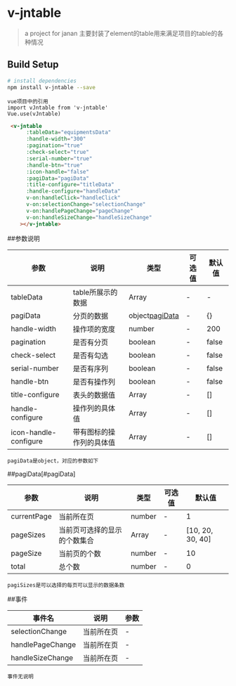 # v-jntable

> a project for janan
> 主要封装了element的table用来满足项目的table的各种情况

## Build Setup

``` bash
# install dependencies
npm install v-jntable --save

```

```
vue项目中的引用
import vJntable from 'v-jntable'
Vue.use(vJntable)
```
```html
 <v-jntable
      :tableData="equipmentsData"
      :handle-width="300"
      :pagination="true"
      :check-select="true"
      :serial-number="true"
      :handle-btn="true"
      :icon-handle="false"
      :pagiData="pagiData"
      :title-configure="titleData"
      :handle-configure="handleData"
      v-on:handleClick="handleClick"
      v-on:selectionChange="selectionChange"
      v-on:handlePageChange="pageChange"
      v-on:handleSizeChange="handleSizeChange"
    ></v-jntable>
```
##参数说明

| 参数 | 说明 | 类型 |可选值 |默认值|
| ------ | ------ | ------ | ------ | ------ |
| tableData | table所展示的数据 | Array |-|-|
| pagiData | 分页的数据 | object[pagiData](#pagiData) |-|{}|
| handle-width | 操作项的宽度 | number |-|200|
| pagination | 是否有分页 | boolean |-|false|
| check-select | 是否有勾选 | boolean |-|false|
| serial-number | 是否有序列 | boolean |-|false|
| handle-btn | 是否有操作列 | boolean |-|false|
| title-configure| 表头的数据值 | Array |-|[]|
| handle-configure | 操作列的具体值 | Array |-|[]|
| icon-handle-configure | 带有图标的操作列的具体值 | Array |-|[]|

```
pagiData是object，对应的参数如下
```
##pagiData[#pagiData]

| 参数 | 说明 | 类型 |可选值 |默认值|
| ------ | ------ | ------ | ------ | ------ |
| currentPage | 当前所在页 | number |-|1|
| pageSizes | 当前页可选择的显示的个数集合 | Array |-|[10, 20, 30, 40]|
| pageSize | 当前页的个数 | number |-|10|
| total | 总个数 | number |-|0|

```
pagiSizes是可以选择的每页可以显示的数据条数
```
##事件

| 事件名 | 说明 | 参数 |
| ------ | ------ | ------ |
| selectionChange | 当前所在页 | - |
| handlePageChange | 当前所在页 | - |
| handleSizeChange | 当前所在页 | - |

```
事件无说明
```